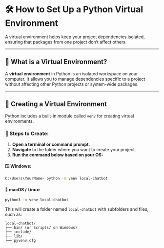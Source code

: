 # 🛠️ How to Set Up a Python Virtual Environment

A virtual environment helps keep your project dependencies isolated, ensuring that packages from one project don’t affect others.

---

## 📘 What is a Virtual Environment?

A **virtual environment** in Python is an isolated workspace on your computer. It allows you to manage dependencies specific to a project without affecting other Python projects or system-wide packages.

---

## 🧱 Creating a Virtual Environment

Python includes a built-in module called `venv` for creating virtual environments.

### 📍 Steps to Create:

1. **Open a terminal or command prompt.**
2. **Navigate** to the folder where you want to create your project.
3. **Run the command below based on your OS:**

#### 🪟 Windows:
```bash
C:\Users\YourName> python -m venv local-chatbot
```

#### 🍏 macOS / Linux:
```bash
python3 -m venv local-chatbot
```

 This will create a folder named `local-chatbot` with subfolders and files, such as:

```
local-chatbot/
├── bin/ (or Scripts/ on Windows)
├── include/
├── lib/
└── pyvenv.cfg
```
